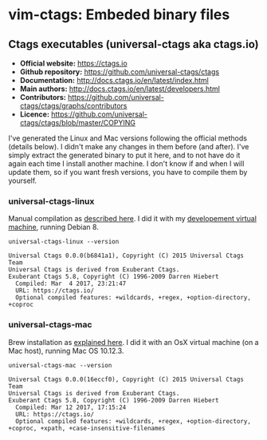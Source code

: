 # vim-ctags: Embeded binary files

## Ctags executables (universal-ctags aka ctags.io)

* **Official website:** https://ctags.io
* **Github repository:** https://github.com/universal-ctags/ctags
* **Documentation:** http://docs.ctags.io/en/latest/index.html
* **Main authors:** http://docs.ctags.io/en/latest/developers.html
* **Contributors:** https://github.com/universal-ctags/ctags/graphs/contributors
* **Licence:** https://github.com/universal-ctags/ctags/blob/master/COPYING

I've generated the Linux and Mac versions following the official methods (details below). I didn't make any changes in them before (and after). I've simply extract the generated binary to put it here, and to not have do it again each time I install another machine. I don't know if and when I will update them, so if you want fresh versions, you have to compile them by yourself.

### universal-ctags-linux
Manual compilation as [described here](http://docs.ctags.io/en/latest/autotools.html).
I did it with my [developement virtual machine](https://github.com/webastien/dev-vm), running Debian 8.

```
universal-ctags-linux --version

Universal Ctags 0.0.0(b6841a1), Copyright (C) 2015 Universal Ctags Team
Universal Ctags is derived from Exuberant Ctags.
Exuberant Ctags 5.8, Copyright (C) 1996-2009 Darren Hiebert
  Compiled: Mar  4 2017, 23:21:47
  URL: https://ctags.io/
  Optional compiled features: +wildcards, +regex, +option-directory, +coproc
```

### universal-ctags-mac
Brew installation as [explained here](http://docs.ctags.io/en/latest/osx.html#building-with-homebrew).
I did it with an OsX virtual machine (on a Mac host), running Mac OS 10.12.3.

```
universal-ctags-mac --version

Universal Ctags 0.0.0(16eccf0), Copyright (C) 2015 Universal Ctags Team
Universal Ctags is derived from Exuberant Ctags.
Exuberant Ctags 5.8, Copyright (C) 1996-2009 Darren Hiebert
  Compiled: Mar 12 2017, 17:15:24
  URL: https://ctags.io/
  Optional compiled features: +wildcards, +regex, +option-directory, +coproc, +xpath, +case-insensitive-filenames
```

